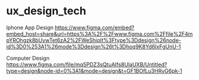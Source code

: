 # ux_design_tech
Iphone App Design
https://www.figma.com/embed?embed_host=share&url=https%3A%2F%2Fwww.figma.com%2Ffile%2F4mpYROhgzk8bUvwTet6zA2%2FWeShipIt%3Ftype%3Ddesign%26node-id%3D0%253A1%26mode%3Ddesign%26t%3Dhoq9K8Yd6IxFgUnU-1

Computer Design
https://www.figma.com/file/mq5PDZ3sQtuAIfs8UlaUXB/Untitled?type=design&node-id=0%3A1&mode=design&t=GF1BOfLu3HRvG6pk-1
